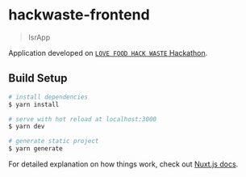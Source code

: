# hackwaste-frontend

> IsrApp

Application developed on [`LOVE FOOD HACK WASTE` Hackathon](https://www.dvfoodhack.com/).

## Build Setup

```bash
# install dependencies
$ yarn install

# serve with hot reload at localhost:3000
$ yarn dev

# generate static project
$ yarn generate
```

For detailed explanation on how things work, check out [Nuxt.js docs](https://nuxtjs.org).
